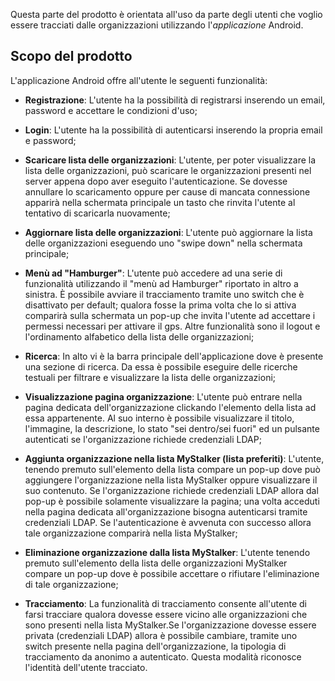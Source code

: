 Questa parte del prodotto è orientata all'uso da parte degli utenti che voglio essere tracciati dalle organizzazioni utilizzando l'*applicazione* Android.

## **Scopo del prodotto**
L'applicazione Android offre all'utente le seguenti funzionalità:

-   **Registrazione**: L'utente ha la possibilità di registrarsi inserendo un email, password e accettare le condizioni d'uso;

-   **Login**: L'utente ha la possibilità di autenticarsi inserendo la propria email e password;

-   **Scaricare lista delle organizzazioni**: L'utente, per poter visualizzare la lista delle organizzazioni, può scaricare le organizzazioni presenti nel server appena dopo aver eseguito l'autenticazione. Se dovesse annullare lo scaricamento oppure per cause di mancata connessione apparirà nella schermata principale un tasto che rinvita l'utente al tentativo di scaricarla nuovamente;

-   **Aggiornare lista delle organizzazioni**: L'utente può aggiornare la lista delle organizzazioni eseguendo uno "swipe down" nella schermata principale;

-   **Menù ad "Hamburger"**: L'utente può accedere ad una serie di funzionalità utilizzando il "menù ad Hamburger" riportato in altro a sinistra.
È possibile avviare il tracciamento tramite uno switch che è disattivato per default; qualora fosse la prima volta che lo si attiva comparirà sulla schermata un pop-up che invita l'utente ad accettare i permessi necessari per attivare il gps. Altre funzionalità sono il logout e l'ordinamento alfabetico della lista delle organizzazioni;

-   **Ricerca**: In alto vi è la barra principale dell'applicazione dove è presente una sezione di ricerca. Da essa è possibile eseguire delle ricerche testuali per filtrare e visualizzare la lista delle organizzazioni;

-   **Visualizzazione pagina organizzazione**: L'utente può entrare nella pagina dedicata dell'organizzazione clickando l'elemento della lista ad essa appartenente. Al suo interno è possibile visualizzare il titolo, l'immagine, la descrizione, lo stato "sei dentro/sei fuori" ed un pulsante autenticati se l'organizzazione richiede credenziali LDAP;
 
-   **Aggiunta organizzazione nella lista MyStalker (lista preferiti)**: L'utente, tenendo premuto sull'elemento della lista compare un pop-up dove può aggiungere l'organizzazione nella lista MyStalker oppure visualizzare il suo contenuto. Se l'organizzazione richiede credenziali LDAP allora dal pop-up è possibile solamente visualizzare la pagina; una volta acceduti nella pagina dedicata all'organizzazione bisogna autenticarsi tramite credenziali LDAP. Se l'autenticazione è avvenuta con successo allora tale organizzazione comparirà nella lista MyStalker;

-   **Eliminazione organizzazione dalla lista MyStalker**: L'utente tenendo premuto sull'elemento della lista delle organizzazioni MyStalker compare un pop-up dove è possibile accettare o rifiutare l'eliminazione di tale organizzazione;

-   **Tracciamento**: La funzionalità di tracciamento consente all'utente di farsi tracciare qualora dovesse essere vicino alle organizzazioni che sono presenti nella lista MyStalker.Se l'organizzazione dovesse essere privata (credenziali LDAP) allora è possibile cambiare, tramite uno switch presente nella pagina dell'organizzazione, la tipologia di tracciamento da anonimo a autenticato. Questa modalità riconosce l'identità dell'utente tracciato.
